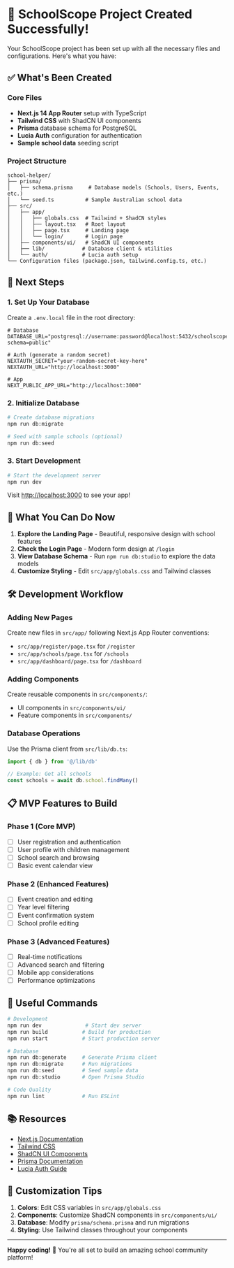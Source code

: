 # 🎉 SchoolScope Project Created Successfully!

Your SchoolScope project has been set up with all the necessary files and configurations. Here's what you have:

## ✅ What's Been Created

### Core Files
- **Next.js 14 App Router** setup with TypeScript
- **Tailwind CSS** with ShadCN UI components
- **Prisma** database schema for PostgreSQL
- **Lucia Auth** configuration for authentication
- **Sample school data** seeding script

### Project Structure
```
school-helper/
├── prisma/
│   ├── schema.prisma     # Database models (Schools, Users, Events, etc.)
│   └── seed.ts          # Sample Australian school data
├── src/
│   ├── app/
│   │   ├── globals.css  # Tailwind + ShadCN styles
│   │   ├── layout.tsx   # Root layout
│   │   ├── page.tsx     # Landing page
│   │   └── login/       # Login page
│   ├── components/ui/   # ShadCN UI components
│   ├── lib/            # Database client & utilities
│   └── auth/           # Lucia auth setup
└── Configuration files (package.json, tailwind.config.ts, etc.)
```

## 🚀 Next Steps

### 1. Set Up Your Database

Create a `.env.local` file in the root directory:

```env
# Database
DATABASE_URL="postgresql://username:password@localhost:5432/schoolscope?schema=public"

# Auth (generate a random secret)
NEXTAUTH_SECRET="your-random-secret-key-here"
NEXTAUTH_URL="http://localhost:3000"

# App
NEXT_PUBLIC_APP_URL="http://localhost:3000"
```

### 2. Initialize Database

```bash
# Create database migrations
npm run db:migrate

# Seed with sample schools (optional)
npm run db:seed
```

### 3. Start Development

```bash
# Start the development server
npm run dev
```

Visit [http://localhost:3000](http://localhost:3000) to see your app!

## 🎯 What You Can Do Now

1. **Explore the Landing Page** - Beautiful, responsive design with school features
2. **Check the Login Page** - Modern form design at `/login`
3. **View Database Schema** - Run `npm run db:studio` to explore the data models
4. **Customize Styling** - Edit `src/app/globals.css` and Tailwind classes

## 🛠️ Development Workflow

### Adding New Pages
Create new files in `src/app/` following Next.js App Router conventions:
- `src/app/register/page.tsx` for `/register`
- `src/app/schools/page.tsx` for `/schools`
- `src/app/dashboard/page.tsx` for `/dashboard`

### Adding Components
Create reusable components in `src/components/`:
- UI components in `src/components/ui/`
- Feature components in `src/components/`

### Database Operations
Use the Prisma client from `src/lib/db.ts`:
```typescript
import { db } from '@/lib/db'

// Example: Get all schools
const schools = await db.school.findMany()
```

## 📋 MVP Features to Build

### Phase 1 (Core MVP)
- [ ] User registration and authentication
- [ ] User profile with children management
- [ ] School search and browsing
- [ ] Basic event calendar view

### Phase 2 (Enhanced Features)
- [ ] Event creation and editing
- [ ] Year level filtering
- [ ] Event confirmation system
- [ ] School profile editing

### Phase 3 (Advanced Features)
- [ ] Real-time notifications
- [ ] Advanced search and filtering
- [ ] Mobile app considerations
- [ ] Performance optimizations

## 🔧 Useful Commands

```bash
# Development
npm run dev              # Start dev server
npm run build           # Build for production
npm run start           # Start production server

# Database
npm run db:generate     # Generate Prisma client
npm run db:migrate      # Run migrations
npm run db:seed         # Seed sample data
npm run db:studio       # Open Prisma Studio

# Code Quality
npm run lint            # Run ESLint
```

## 📚 Resources

- [Next.js Documentation](https://nextjs.org/docs)
- [Tailwind CSS](https://tailwindcss.com/docs)
- [ShadCN UI Components](https://ui.shadcn.com/)
- [Prisma Documentation](https://www.prisma.io/docs)
- [Lucia Auth Guide](https://lucia-auth.com/)

## 🎨 Customization Tips

1. **Colors**: Edit CSS variables in `src/app/globals.css`
2. **Components**: Customize ShadCN components in `src/components/ui/`
3. **Database**: Modify `prisma/schema.prisma` and run migrations
4. **Styling**: Use Tailwind classes throughout your components

---

**Happy coding!** 🚀 You're all set to build an amazing school community platform! 